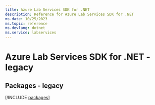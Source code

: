```yaml
---
title: Azure Lab Services SDK for .NET
description: Reference for Azure Lab Services SDK for .NET
ms.date: 10/25/2023
ms.topic: reference
ms.devlang: dotnet
ms.service: labservices
---
```

# Azure Lab Services SDK for .NET - legacy
## Packages - legacy
[!INCLUDE [packages](lab-services-index.md)]